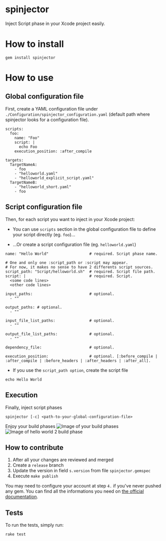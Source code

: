# spinjector

Inject Script phase in your Xcode project easily.

# How to install

```
gem install spinjector
```

# How to use

## Global configuration file

First, create a YAML configuration file under `./Configuration/spinjector_configuration.yaml` (default path where spinjector looks for a configuration file).

```
scripts:
  foo:
    name: "Foo"
    script: |
      echo Foo
    execution_position: :after_compile

targets:
  TargetNameA:
    - foo
    - "helloworld.yaml"
    - "helloworld_explicit_script.yaml"
  TargetNameB:
    - "helloworld_short.yaml"
    - foo

```

## Script configuration file

Then, for each script you want to inject in your Xcode project:

- You can use `scripts` section in the global configuration file to define your script directly (eg. `foo`)...

- ...Or create a script configuration file (eg. `helloworld.yaml`)

```
name: "Hello World"                  # required. Script phase name.

# One and only one :script_path or :script may appear.
# For now, it makes no sense to have 2 differents script sources.
script_path: "Script/helloworld.sh"  # required. Script file path.
script: |                            # required. Script.
  <some code lines>
  <other code lines>

input_paths:                         # optional.
  - ""

output_paths: # optional.
  - ""

input_file_list_paths:               # optional.
  - ""

output_file_list_paths:              # optional.
  - ""

dependency_file:                     # optional.

execution_position:                  # optional. [:before_compile | :after_compile | :before_headers | :after_headers | :after_all].
```

- If you use the `script_path option`, create the script file

```
echo Hello World
```

## Execution

Finally, inject script phases

```
spinjector [-c] <path-to-your-global-configuration-file>
```

Enjoy your build phases
![Image of your build phases](/Examples/Images/build_phases.png)
![Image of hello world 2 build phase](/Examples/Images/hello_world_explicit.png)

## How to contribute

1. After all your changes are reviewed and merged
2. Create a `release` branch
3. Update the version in field `s.version` from file `spinjector.gemspec`
4. Execute `make publish`

You may need to configure your account at step `4.` if you've never pushed any gem. You can find all the informations you need on [the official documentation](https://guides.rubygems.org/make-your-own-gem/#your-first-gem).

## Tests

To run the tests, simply run:

```sh
rake test
```
